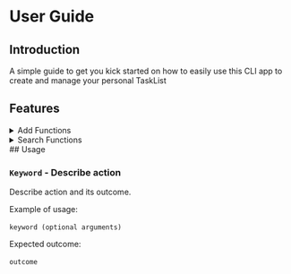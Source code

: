 # User Guide 

## Introduction
A simple guide to get you kick started on how to easily use this CLI app to create and manage your personal TaskList
## Features 
<details>
<summary>
Add Functions
</summary>
<br>

**Here are the commands to add different types of tasks into your tasklist**  
<br>
<details>
<summary>Add Todo</summary>

## `todo`
<br>

* Type `todo` followed by a space and then type in the 'todo' you wish to add into your list
<br>
<br>

![Todo](./Images/todo.png)
</details>

<details>
<summary>Add deadline</summary>

## `deadline`
<br>

* Type `deadline` followed by description of deadline, then followed by  `/by` followed by a space and then type the rest of the description
* Input date via `YYYY-MM-DD` format and time in `HH:MM` format if you wish to add date and time
<br>
<br>

![Deadline](./Images/deadline.png)
</details>
<details>
<summary>Add event</summary>

## `event`
<br>

* Type `event` followed by description of event, then followed by `/at` followed by a space and then type in the rest of the description
<br>
* Input date via `YYYY-MM-DD` format and time in `HH:MM` format if you wish to add date and time
<br>
<br>

![Event](./Images/event.png)
</details>
</details>

<details>
<summary>
Search Functions
</summary>
<br>

**Here are the commands to search for tasks via description, time or date**  
<br>
<details>
<summary>
Search Via Description
</summary>

## `find`
<br>

* Type in `find` and then the description that you want to search for in the tasklist
* Return you tasks which contains the description you searched for
<br>
<br> 

</details>
<details>
<summary>
Search Via Time
</summary>

## `time`
<br>

* Type in `time` followed by the time that you wish to search for in `HH:MM` format
* Returns you the tasks which take place at the time you searched for
<br>
<br>


</details>
<details>
<summary>
Search Via Date
</summary>

## `schedule`
<br>

* Type in `schedule` followed by date that you wish to search for in `YYYY-MM-DD` format
* Returns you the tasks which take place on the date you searched for
<br>
<br> 

</details>
</details>
## Usage

### `Keyword` - Describe action

Describe action and its outcome.

Example of usage: 

`keyword (optional arguments)`

Expected outcome:

`outcome`
